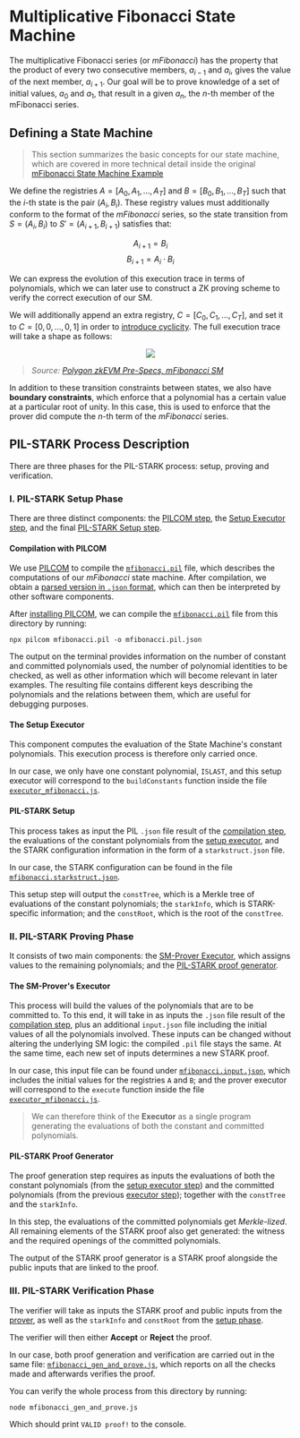 # Multiplicative Fibonacci State Machine

The multiplicative Fibonacci series (or *mFibonacci*) has the property that the product of every two consecutive members, $a_{i-1}$ and $a_i$, gives the value of the next member, $a_{i+1}$. Our goal will be to prove knowledge of a set of initial values, $a_0$ and $a_1$, that result in a given $a_n$, the $n$-th member of the mFibonacci series.

## Defining a State Machine

> This section summarizes the basic concepts for our state machine, which are covered in more technical detail inside the original [mFibonacci State Machine Example](https://wiki.polygon.technology/docs/category/mfibonacci-sm/)

We define the registries $A = [A_0, A_1, ..., A_T]$ and $B = [B_0, B_1, ..., B_T]$ such that the $i$-th state is the pair $(A_i, B_i)$. These registry values must additionally conform to the format of the *mFibonacci* series, so the state transition from $S = (A_i, B_i)$ to $S' = (A_{i+1}, B_{i+1})$  satisfies that:

$$
A_{i+1} = B_i
$$
$$
B_{i+1} = A_i \cdot B_i
$$

We can express the evolution of this execution trace in terms of polynomials, which we can later use to construct a ZK proving scheme to verify the correct execution of our SM.

We will additionally append an extra registry, $C = [C_0, C_1, ..., C_T]$, and set it to $C = [0, 0, ..., 0, 1]$ in order to [introduce cyclicity](https://wiki.polygon.technology/docs/zkevm/zkProver/mfibonacci-example/#introducing-cyclicity). The full execution trace will take a shape as follows:

<p align="center">
    <img src="https://wiki.polygon.technology/assets/images/fib7-mfibon-sm-3-regs-3403300aad4f06109f0d5a5899df3599.png" />
</p>

>*Source: [Polygon zkEVM Pre-Specs, mFibonacci SM](https://wiki.polygon.technology/docs/zkevm/zkProver/mfibonacci-example/#introducing-cyclicity)*

In addition to these transition constraints between states, we also have **boundary constraints**, which enforce that a polynomial has a certain value at a particular root of unity. In this case, this is used to enforce that the prover did compute the $n$-th term of the *mFibonacci* series.

## PIL-STARK Process Description

There are three phases for the PIL-STARK process: setup, proving and verification.

### I. PIL-STARK Setup Phase

There are three distinct components: the [PILCOM step](#compilation-with-pilcom), the [Setup Executor step](#the-setup-executor), and the final [PIL-STARK Setup step](#pil-stark-setup). 

#### Compilation with PILCOM 

We use [PILCOM](https://github.com/0xPolygonHermez/pilcom) to compile the [`mfibonacci.pil`](./mfibonacci.pil) file, which describes the computations of our *mFibonacci* state machine. After compilation, we obtain a [parsed version in `.json` format](./mfibonacci.pil.json), which can then be interpreted by other software components.

After [installing PILCOM](../README.md#setup), we can compile the [`mfibonacci.pil`](./mfibonacci.pil) file from this directory by running:

```
npx pilcom mfibonacci.pil -o mfibonacci.pil.json
```

The output on the terminal provides information on the number of constant and committed polynomials used, the number of polynomial identities to be checked, as well as other information which will become relevant in later examples. The resulting file contains different keys describing the polynomials and the relations between them, which are useful for debugging purposes.

#### The Setup Executor

This component computes the evaluation of the State Machine's constant polynomials. This execution process is therefore only carried once.

In our case, we only have one constant polynomial, `ISLAST`, and this setup executor will correspond to the `buildConstants` function inside the file [`executor_mfibonacci.js`](./executor_mfibonacci.js).

#### PIL-STARK Setup

This process takes as input the PIL `.json` file result of the [compilation step](#compilation-with-pilcom), the evaluations of the constant polynomials from the [setup executor](#the-setup-executor), and the STARK configuration information in the form of a `starkstruct.json` file. 

In our case, the STARK configuration can be found in the file [`mfibonacci.starkstruct.json`](./mfibonacci.starkstruct.json).

This setup step will output the `constTree`, which is a Merkle tree of evaluations of the constant polynomials; the `starkInfo`, which is STARK-specific information; and the `constRoot`, which is the root of the `constTree`.

### II. PIL-STARK Proving Phase

It consists of two main components: the [SM-Prover Executor](#the-sm-provers-executor), which assigns values to the remaining polynomials; and the [PIL-STARK proof generator](#pil-stark-proof-generator).

#### The SM-Prover's Executor

This process will build the values of the polynomials that are to be committed to. To this end, it will take in as inputs the `.json` file result of the [compilation step](#compilation-with-pilcom), plus an additional `input.json` file including the initial values of all the polynomials involved. These inputs can be changed without altering the underlying SM logic: the compiled `.pil` file stays the same. At the same time, each new set of inputs determines a new STARK proof.

In our case, this input file can be found under [`mfibonacci.input.json`](./mfibonacci.input.json), which includes the initial values for the registries `A` and `B`; and the prover executor will correspond to the `execute` function inside the file [`executor_mfibonacci.js`](./executor_mfibonacci.js).

> We can therefore think of the **Executor** as a single program generating the evaluations of both the constant and committed polynomials.


#### PIL-STARK Proof Generator

The proof generation step requires as inputs the evaluations of both the constant polynomials (from the [setup executor step](#the-setup-executor)) and the committed polynomials (from the previous [executor step](#the-sm-provers-executor)); together with the `constTree` and the `starkInfo`.

In this step, the evaluations of the committed polynomials get *Merkle-lized*. All remaining elements of the STARK proof also get generated: the witness and the required openings of the committed polynomials. 

The output of the STARK proof generator is a STARK proof alongside the public inputs that are linked to the proof.

### III. PIL-STARK Verification Phase

The verifier will take as inputs the STARK proof and public inputs from the [prover](#pil-stark-proof-generator), as well as the `starkInfo` and `constRoot` from the [setup phase](#pil-stark-setup). 

The verifier will then either **Accept** or **Reject** the proof.

In our case, both proof generation and verification are carried out in the same file: [`mfibonacci_gen_and_prove.js`](./mfibonacci_gen_and_prove.js), which reports on all the checks made and afterwards verifies the proof. 

You can verify the whole process from this directory by running:

```
node mfibonacci_gen_and_prove.js
```

Which should print `VALID proof!` to the console.
